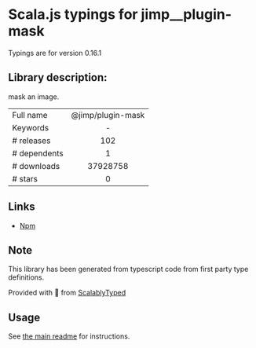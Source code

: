 
# Scala.js typings for jimp__plugin-mask

Typings are for version 0.16.1

## Library description:
mask an image.

|                    |                 |
| ------------------ | :-------------: |
| Full name          | @jimp/plugin-mask |
| Keywords           | - |
| # releases         | 102 |
| # dependents       | 1 |
| # downloads        | 37928758 |
| # stars            | 0 |

## Links
- [Npm](https://www.npmjs.com/package/%40jimp%2Fplugin-mask)
    


## Note
This library has been generated from typescript code from first party type definitions.

Provided with :purple_heart: from [ScalablyTyped](https://github.com/oyvindberg/ScalablyTyped)

## Usage
See [the main readme](../../readme.md) for instructions.



